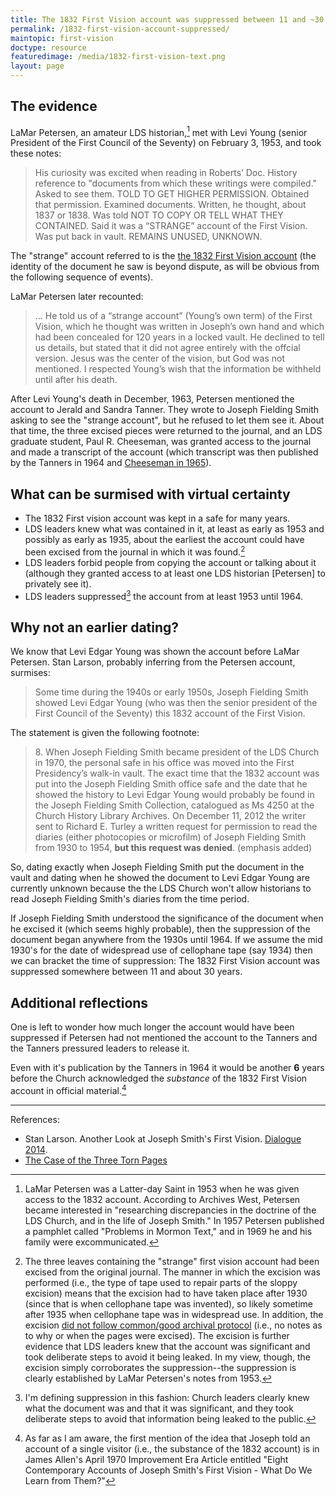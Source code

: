 ```yaml
---
title: The 1832 First Vision account was suppressed between 11 and ~30 years
permalink: /1832-first-vision-account-suppressed/
maintopic: first-vision
doctype: resource
featuredimage: /media/1832-first-vision-text.png
layout: page
---
```


## The evidence

LaMar Petersen, an amateur LDS historian,[^later_excommunicated] met with Levi Young (senior President of the First Council of the Seventy) on February 3, 1953, and took these notes:

> His curiosity was excited when reading in Roberts’ Doc. History reference to "documents from which these writings were compiled." Asked to see them. TOLD TO GET HIGHER PERMISSION. Obtained that permission. Examined documents. Written, he thought, about 1837 or 1838. Was told NOT TO COPY OR TELL WHAT THEY CONTAINED. Said it was a “STRANGE” account of the First Vision. Was put back in vault. REMAINS UNUSED, UNKNOWN.

The "strange" account referred to is the [the 1832 First Vision account](http://josephsmithpapers.org/paperSummary/letterbook-1?dm=image-and-text&zm=zoom-inner&tm=expanded&p=9&s=undefined&sm=none#!/paperSummary/letterbook-1&p=9) (the identity of the document he saw is beyond dispute, as will be obvious from the following sequence of events).

LaMar Petersen later recounted:

>  ... He told us of a “strange account” (Young’s own term) of the First Vision, which he thought was written in Joseph’s own hand and which had been concealed for 120 years in a locked vault. He declined to tell us details, but stated that it did not agree entirely with the offcial version. Jesus was the center of the vision, but God was not mentioned. I respected Young’s wish that the information be withheld until after his death.

After Levi Young's death in December, 1963, Petersen mentioned the account to Jerald and Sandra Tanner.  They wrote to Joseph Fielding Smith asking to see the "strange account", but he refused to let them see it.  About that time, the three excised pieces were returned to the journal, and an LDS graduate student, Paul R. Cheeseman, was granted access to the journal and made a transcript of the account (which transcript was then published by the Tanners in 1964 and [Cheeseman in 1965](http://scholarsarchive.byu.edu/etd/4590/)).

## What can be surmised with virtual certainty

* The 1832 First vision account was kept in a safe for many years.
* LDS leaders knew what was contained in it, at least as early as 1953 and possibly as early as 1935, about the earliest the account could have been excised from the journal in which it was found.[^excision]
* LDS leaders forbid people from copying the account or talking about it (although they granted access to at least one LDS historian [Petersen] to privately see it).
* LDS leaders suppressed[^suppressed] the account from at least 1953 until 1964.

## Why not an earlier dating?

We know that Levi Edgar Young was shown the account before LaMar Petersen.  Stan Larson, probably inferring from the Petersen account, surmises:

> Some time during the 1940s or early 1950s, Joseph Fielding Smith showed Levi Edgar Young (who was then the senior president of the First Council of the Seventy) this 1832 account of the First Vision.

The statement is given the following footnote:

> 8\. When Joseph Fielding Smith became president of the LDS Church in 1970, the personal safe in his office was moved into the First Presidency’s walk-in vault. The exact time that the 1832 account was put into the Joseph Fielding Smith office safe and the date that he showed the history to Levi Edgar Young would probably be found in the Joseph Fielding Smith Collection, catalogued as Ms 4250 at the Church History Library Archives. On December 11, 2012 the writer sent to Richard E. Turley a written request for permission to read the diaries (either photocopies or microfilm) of Joseph Fielding Smith from 1930 to 1954, **but this request was denied**. (emphasis added)

So, dating exactly when Joseph Fielding Smith put the document in the vault and dating when he showed the document to Levi Edgar Young are currently unknown because the the LDS Church won't allow historians to read Joseph Fielding Smith's diaries from the time period.

If Joseph Fielding Smith understood the significance of the document when he excised it (which seems highly probable), then the suppression of the document began anywhere from the 1930s until 1964.  If we assume the mid 1930's for the date of widespread use of cellophane tape (say 1934) then we can bracket the time of suppression: The 1832 First Vision account was suppressed somewhere between 11 and about 30 years.

## Additional reflections

One is left to wonder how much longer the account would have been suppressed if Petersen had not mentioned the account to the Tanners and the Tanners pressured leaders to release it.

Even with it's publication by the Tanners in 1964 it would be another **6** years before the Church acknowledged the *substance* of the 1832 First Vision account in official material.[^nextmention]

---

References:

* Stan Larson.  Another Look at Joseph Smith's First Vision. [Dialogue 2014](https://www.dialoguejournal.com/wp-content/uploads/sbi/issues/Dialogue_V47N02.pdf).
* [The Case of the Three Torn Pages](https://docs.google.com/file/d/0B46d9-tC8xTAOWdaek56WTdYZVU/preview?pli=1)

[^later_excommunicated]: LaMar Petersen was a Latter-day Saint in 1953 when he was given access to the 1832 account. According to Archives West, Petersen became interested in "researching discrepancies in the doctrine of the LDS Church, and in the life of Joseph Smith." In 1957 Petersen published a pamphlet called "Problems in Mormon Text," and in 1969 he and his family were excommunicated.

[^excision]: The three leaves containing the "strange" first vision account had been excised from the original journal.  The manner in which the excision was performed (i.e., the type of tape used to repair parts of the sloppy excision) means that the excision had to have taken place after 1930 (since that is when cellophane tape was invented), so likely sometime after 1935 when cellophane tape was in widespread use.  In addition, the excision [did not follow common/good archival protocol](https://www.dialoguejournal.com/2014/online-letter-to-the-editor-regarding-stan-larsons-summer-2014-article/) (i.e., no notes as to why or when the pages were excised).  The excision is further evidence that LDS leaders knew that the account was significant and took deliberate steps to avoid it being leaked.  In my view, though, the excision simply corroborates the suppression--the suppression is clearly established by LaMar Petersen's notes from 1953.

[^suppressed]: I'm defining suppression in this fashion: Church leaders clearly knew what the document was and that it was significant, and they took deliberate steps to avoid that information being leaked to the public.

[^nextmention]: As far as I am aware, the first mention of the idea that Joseph told an account of a single visitor (i.e., the substance of the 1832 account) is in James Allen's April 1970 Improvement Era Article entitled "Eight Contemporary Accounts of Joseph Smith's First Vision - What Do We Learn from Them?"

